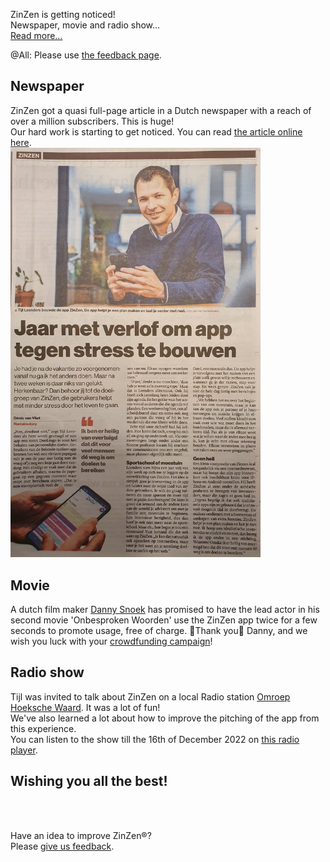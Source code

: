 ZinZen is getting noticed!  
Newspaper, movie and radio show...   
[Read more...](https://blog.zinzen.me/2022/12/09/Media-attention.html)   

@All: Please use [the feedback page](https://zinzen.me/Home/ZinZen/Feedback).

## Newspaper

ZinZen got a quasi full-page article in a Dutch newspaper with a reach of over a million subscribers. This is huge!  
Our hard work is starting to get noticed. You can read <a href="https://www.ad.nl/tech/denk-jij-na-je-vakantie-nu-ga-ik-alles-anders-doen-maar-lukt-dat-niet-met-app-van-tijl-kan-stress-verminderen~a5653214/" target="_blank">the article online here</a>.  
<img src="/img/20221201_Newspaper_article_ZinZen_resized.jpg" alt="newspaper-article-2022-12-04" width="400"/>  

## Movie
A dutch film maker <a href="https://www.dannysnoekvideografie.nl/" target="_blank">Danny Snoek</a> has promised to have the lead actor in his second movie 'Onbesproken Woorden' use the ZinZen app twice for a few seconds to promote usage, free of charge. 🙏Thank you🙏 Danny, and we wish you luck with your  <a href="https://www.voordekunst.nl/projecten/14652-een-film-over-de-passie-voor-het-leven-1!" target="_blank">crowdfunding campaign</a>!


## Radio show
Tijl was invited to talk about ZinZen on a local Radio station <a href="https://www.omroephw.nl/" target="_blank">Omroep Hoeksche Waard</a>. It was a lot of fun!  
We've also learned a lot about how to improve the pitching of the app from this experience.  
You can listen to the show till the 16th of December 2022 on <a href="https://www.omroephw.nl/spelers/radiospeler.php?programmaid=214&item=021220222000" target="_blank">this radio player</a>.  

## Wishing you all the best!
<br />
<br />

Have an idea to improve ZinZen®?  
Please [give us feedback](https://zinzen.me/Home/ZinZen/Feedback).

